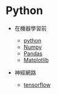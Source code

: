 # Python
- 在機器學習前
	- [python](./pre-ML/python.md)
	- [Numpy](./pre-ML/numpy.md)
	- [Pandas](./pre-ML/pandas.md)
	- [Matplotlib](./pre-ML/matplotlib.md)

- 神經網路
	- [tensorflow](./nn/tensorflow.md)